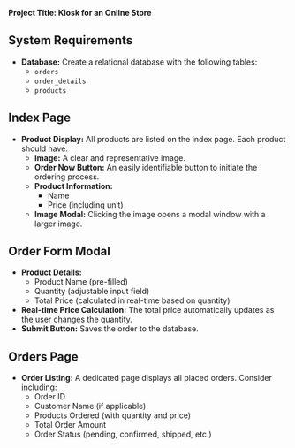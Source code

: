 
**Project Title: Kiosk for an Online Store**

## System Requirements

* **Database:** Create a relational database with the following tables:
    * `orders`
    * `order_details`
    * `products`

## Index Page

* **Product Display:** All products are listed on the index page. Each product should have:
    * **Image:** A clear and representative image.
    * **Order Now Button:** An easily identifiable button to initiate the ordering process.
    * **Product Information:**
        * Name
        * Price (including unit)
    * **Image Modal:** Clicking the image opens a modal window with a larger image.

## Order Form Modal

* **Product Details:**
    * Product Name (pre-filled)
    * Quantity (adjustable input field)
    * Total Price (calculated in real-time based on quantity)
* **Real-time Price Calculation:** The total price automatically updates as the user changes the quantity.
* **Submit Button:** Saves the order to the database.

## Orders Page

* **Order Listing:** A dedicated page displays all placed orders. Consider including:
    * Order ID
    * Customer Name (if applicable)
    * Products Ordered (with quantity and price)
    * Total Order Amount
    * Order Status (pending, confirmed, shipped, etc.)
